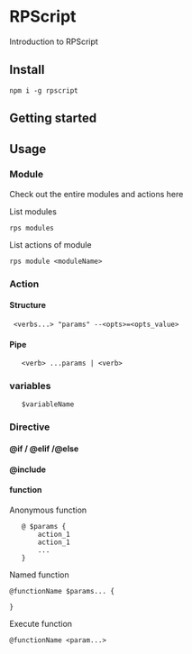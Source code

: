# RPScript
Introduction to RPScript


## Install

```
npm i -g rpscript
```

## Getting started



## Usage

### Module

Check out the entire modules and actions here


List modules
```
rps modules
```

List actions of module
```
rps module <moduleName>
```


### Action

#### Structure

```
 <verbs...> "params" --<opts>=<opts_value>
```


#### Pipe 

```
   <verb> ...params | <verb>
```

### variables

```
   $variableName
```

### Directive

#### @if / @elif /@else

#### @include

#### function

Anonymous function

```
   @ $params { 
       action_1
       action_1
       ...
   }

```

Named function

```
@functionName $params... {

}
```

Execute function

```
@functionName <param...>
```